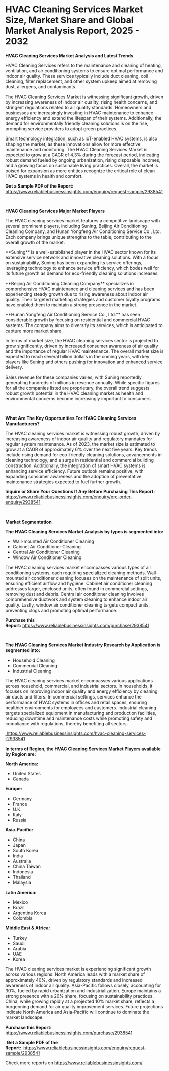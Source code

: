 <p><h1>HVAC Cleaning Services Market Size, Market Share and Global Market Analysis Report, 2025 - 2032</h1></p><p><strong>HVAC Cleaning Services Market Analysis and Latest Trends</strong></p>
<p><p>HVAC Cleaning Services refers to the maintenance and cleaning of heating, ventilation, and air conditioning systems to ensure optimal performance and indoor air quality. These services typically include duct cleaning, coil cleaning, filter replacement, and other system upkeep aimed at removing dust, allergens, and contaminants.</p><p>The HVAC Cleaning Services Market is witnessing significant growth, driven by increasing awareness of indoor air quality, rising health concerns, and stringent regulations related to air quality standards. Homeowners and businesses are increasingly investing in HVAC maintenance to enhance energy efficiency and extend the lifespan of their systems. Additionally, the demand for environmentally friendly cleaning solutions is on the rise, prompting service providers to adopt green practices.</p><p>Smart technology integration, such as IoT-enabled HVAC systems, is also shaping the market, as these innovations allow for more effective maintenance and monitoring. The HVAC Cleaning Services Market is expected to grow at a CAGR of 4.3% during the forecast period, indicating robust demand fueled by ongoing urbanization, rising disposable incomes, and a growing focus on sustainable living practices. Overall, the market is poised for expansion as more entities recognize the critical role of clean HVAC systems in health and comfort.</p></p>
<p><strong>Get a Sample PDF of the Report:&nbsp;</strong> <a href="https://www.reliablebusinessinsights.com/enquiry/request-sample/2938541?utm_campaign=2255&utm_medium=2&utm_source=Github&utm_content=ia&utm_term=15032025&utm_id=hvac-cleaning-services">https://www.reliablebusinessinsights.com/enquiry/request-sample/2938541</a></p>
<p>&nbsp;</p>
<p><strong>HVAC Cleaning Services Major Market Players</strong></p>
<p><p>The HVAC cleaning services market features a competitive landscape with several prominent players, including Suning, Beijing Air Conditioning Cleaning Company, and Hunan Yongfeng Air Conditioning Service Co., Ltd. Each company brings unique strengths to the table, contributing to the overall growth of the market.</p><p>**Suning** is a well-established player in the HVAC sector known for its extensive service network and innovative cleaning solutions. With a focus on sustainability, Suning has been expanding its service offerings, leveraging technology to enhance service efficiency, which bodes well for its future growth as demand for eco-friendly cleaning solutions increases.</p><p>**Beijing Air Conditioning Cleaning Company** specializes in comprehensive HVAC maintenance and cleaning services and has been experiencing steady growth due to rising awareness about indoor air quality. Their targeted marketing strategies and customer loyalty programs have enabled them to maintain a strong presence in the market.</p><p>**Hunan Yongfeng Air Conditioning Service Co., Ltd.** has seen considerable growth by focusing on residential and commercial HVAC systems. The company aims to diversify its services, which is anticipated to capture more market share. </p><p>In terms of market size, the HVAC cleaning services sector is projected to grow significantly, driven by increased consumer awareness of air quality and the importance of regular HVAC maintenance. The overall market size is expected to reach several billion dollars in the coming years, with key players like Suning and others pushing for innovation and enhanced service delivery.</p><p>Sales revenue for these companies varies, with Suning reportedly generating hundreds of millions in revenue annually. While specific figures for all the companies listed are proprietary, the overall trend suggests robust growth potential in the HVAC cleaning market as health and environmental concerns become increasingly important to consumers.</p></p>
<p>&nbsp;</p>
<p><strong>What Are The Key Opportunities For HVAC Cleaning Services Manufacturers?</strong></p>
<p><p>The HVAC cleaning services market is witnessing robust growth, driven by increasing awareness of indoor air quality and regulatory mandates for regular system maintenance. As of 2023, the market size is estimated to grow at a CAGR of approximately 6% over the next five years. Key trends include rising demand for eco-friendly cleaning solutions, advancements in cleaning technology, and a surge in residential and commercial building construction. Additionally, the integration of smart HVAC systems is enhancing service efficiency. Future outlook remains positive, with expanding consumer awareness and the adoption of preventative maintenance strategies expected to fuel further growth.</p></p>
<p><strong>Inquire or Share Your Questions If Any Before Purchasing This Report:</strong> <a href="https://www.reliablebusinessinsights.com/enquiry/pre-order-enquiry/2938541?utm_campaign=2255&utm_medium=2&utm_source=Github&utm_content=ia&utm_term=15032025&utm_id=hvac-cleaning-services">https://www.reliablebusinessinsights.com/enquiry/pre-order-enquiry/2938541</a></p>
<p>&nbsp;</p>
<p><strong>Market Segmentation</strong></p>
<p><strong>The HVAC Cleaning Services Market Analysis by types is segmented into:</strong></p>
<p><ul><li>Wall-mounted Air Conditioner Cleaning</li><li>Cabinet Air Conditioner Cleaning</li><li>Central Air Conditioner Cleaning</li><li>Window Air Conditioner Cleaning</li></ul></p>
<p><p>The HVAC cleaning services market encompasses various types of air conditioning systems, each requiring specialized cleaning methods. Wall-mounted air conditioner cleaning focuses on the maintenance of split units, ensuring efficient airflow and hygiene. Cabinet air conditioner cleaning addresses larger, enclosed units, often found in commercial settings, removing dust and debris. Central air conditioner cleaning involves comprehensive ductwork and system cleaning to enhance indoor air quality. Lastly, window air conditioner cleaning targets compact units, preventing clogs and promoting optimal performance.</p></p>
<p><strong>Purchase this Report:&nbsp;</strong><a href="https://www.reliablebusinessinsights.com/purchase/2938541?utm_campaign=2255&utm_medium=2&utm_source=Github&utm_content=ia&utm_term=15032025&utm_id=hvac-cleaning-services">https://www.reliablebusinessinsights.com/purchase/2938541</a></p>
<p>&nbsp;</p>
<p><strong>The HVAC Cleaning Services Market Industry Research by Application is segmented into:</strong></p>
<p><ul><li>Household Cleaning</li><li>Commercial Cleaning</li><li>Industrial Cleaning</li></ul></p>
<p><p>The HVAC cleaning services market encompasses various applications across household, commercial, and industrial sectors. In households, it focuses on improving indoor air quality and energy efficiency by cleaning air ducts and filters. In commercial settings, services enhance the performance of HVAC systems in offices and retail spaces, ensuring healthier environments for employees and customers. Industrial cleaning targets specialized equipment in manufacturing and production facilities, reducing downtime and maintenance costs while promoting safety and compliance with regulations, thereby benefiting all sectors.</p></p>
<p><a href="https://www.reliablebusinessinsights.com/hvac-cleaning-services-r2938541?utm_campaign=2255&utm_medium=2&utm_source=Github&utm_content=ia&utm_term=15032025&utm_id=hvac-cleaning-services">&nbsp;https://www.reliablebusinessinsights.com/hvac-cleaning-services-r2938541</a></p>
<p><strong>In terms of Region, the HVAC Cleaning Services Market Players available by Region are:</strong></p>
<p>
    <p> <strong> North America: </strong>
        <ul>
            <li>United States</li>
            <li>Canada</li>
        </ul>
        </p> 
    <p> <strong> Europe: </strong>
        <ul>
            <li>Germany</li>
            <li>France</li>
            <li>U.K.</li>
            <li>Italy</li>
            <li>Russia</li>
        </ul>
        </p> 
    <p> <strong> Asia-Pacific: </strong>
        <ul>
            <li>China</li>
            <li>Japan</li>
            <li>South Korea</li>
            <li>India</li>
            <li>Australia</li>
            <li>China Taiwan</li>
            <li>Indonesia</li>
            <li>Thailand</li>
            <li>Malaysia</li>
        </ul>
        </p> 
    <p> <strong> Latin America: </strong>
        <ul>
            <li>Mexico</li>
            <li>Brazil</li>
            <li>Argentina Korea</li>
            <li>Colombia</li>
        </ul>
        </p> 
    <p> <strong> Middle East & Africa: </strong>
        <ul>
            <li>Turkey</li>
            <li>Saudi</li>
            <li>Arabia</li>
            <li>UAE</li>
            <li>Korea</li>
        </ul>
    </p>
    </p>
<p><p>The HVAC cleaning services market is experiencing significant growth across various regions. North America leads with a market share of approximately 40%, driven by regulatory standards and increased awareness of indoor air quality. Asia-Pacific follows closely, accounting for 30%, fueled by rapid urbanization and industrialization. Europe maintains a strong presence with a 20% share, focusing on sustainability practices. China, while growing rapidly at a projected 10% market share, reflects a burgeoning demand for air quality improvement services. Future projections indicate North America and Asia-Pacific will continue to dominate the market landscape.</p></p>
<p><strong>Purchase this Report: </strong><a href="https://www.reliablebusinessinsights.com/purchase/2938541?utm_campaign=2255&utm_medium=2&utm_source=Github&utm_content=ia&utm_term=15032025&utm_id=hvac-cleaning-services">https://www.reliablebusinessinsights.com/purchase/2938541</a></p>
<p>&nbsp;<strong>Get a Sample PDF of the Report:&nbsp;&nbsp;</strong><a href="https://www.reliablebusinessinsights.com/enquiry/request-sample/2938541?utm_campaign=2255&utm_medium=2&utm_source=Github&utm_content=ia&utm_term=15032025&utm_id=hvac-cleaning-services">https://www.reliablebusinessinsights.com/enquiry/request-sample/2938541</a></p>
<p><strong></strong></p>
<p>Check more reports on <a href="https://www.reliablebusinessinsights.com/?utm_campaign=2255&utm_medium=2&utm_source=Github&utm_content=ia&utm_term=15032025&utm_id=hvac-cleaning-services">https://www.reliablebusinessinsights.com/</a></p>